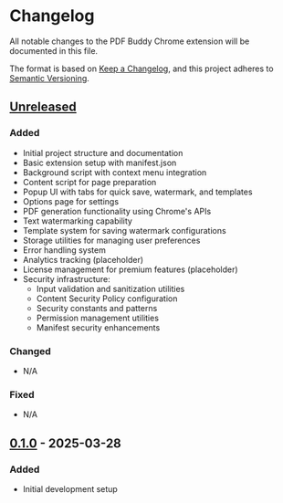 # Changelog

All notable changes to the PDF Buddy Chrome extension will be documented in this file.

The format is based on [Keep a Changelog](https://keepachangelog.com/en/1.0.0/),
and this project adheres to [Semantic Versioning](https://semver.org/spec/v2.0.0.html).

## [Unreleased]

### Added
- Initial project structure and documentation
- Basic extension setup with manifest.json
- Background script with context menu integration
- Content script for page preparation
- Popup UI with tabs for quick save, watermark, and templates
- Options page for settings
- PDF generation functionality using Chrome's APIs
- Text watermarking capability
- Template system for saving watermark configurations
- Storage utilities for managing user preferences
- Error handling system
- Analytics tracking (placeholder)
- License management for premium features (placeholder)
- Security infrastructure:
  - Input validation and sanitization utilities
  - Content Security Policy configuration
  - Security constants and patterns
  - Permission management utilities
  - Manifest security enhancements

### Changed
- N/A

### Fixed
- N/A

## [0.1.0] - 2025-03-28

### Added
- Initial development setup

[Unreleased]: https://github.com/yourusername/pdfbuddy/compare/v0.1.0...HEAD
[0.1.0]: https://github.com/yourusername/pdfbuddy/releases/tag/v0.1.0
